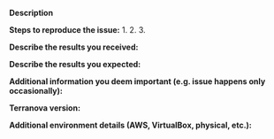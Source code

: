 <!--
A great way to contribute to the project is to send a detailed report when you
encounter an issue. We always appreciate a well-written, thorough bug report,
and will thank you for it!

To differentiate an bug from a feature request use the appropriate label and is
not mandatory but encouraged to use the prefix `[Feature]` or `[Fix]` in the
issue title.

If you are reporting a new issue, make sure that we do not have any duplicates
already open. You can ensure this by searching the issue list for this
repository. If there is a duplicate, please close your issue and add a comment
to the existing issue instead, you can use the "subscribe" button to get
notified on updates. Do not leave random "+1" or "I have this too" comments, as
they only clutter the discussion, and don't help resolving it. However, if you
have ways to reproduce the issue or have additional information that may help
resolving the issue, please leave a comment.

If you suspect your issue is a bug, please edit your issue description to
include the BUG REPORT INFORMATION shown below. If you fail to provide this
information within 7 days, we cannot debug your issue and will close it. We
will, however, reopen it if you later provide the information.

When reporting issues, always include the steps required to reproduce the
problem if possible and applicable. This information will help us review and fix
your issue faster. When sending lengthy log-files, consider posting them as a
gist (https://gist.github.com). Don't forget to remove sensitive data from your
logfiles before posting (you can replace those parts with "REDACTED").

---------------------------------------------------
GENERAL SUPPORT INFORMATION
---------------------------------------------------

The GitHub issue tracker is for bug reports and feature requests.
General support can be found at Slack - gophers.slack.com #terraform channel or
message me directly @johandry.

---------------------------------------------------
BUG REPORT INFORMATION
---------------------------------------------------
Use the commands below to provide key information from your environment:
You do NOT have to include this information if this is a FEATURE REQUEST
-->

**Description**

<!--
Briefly describe the problem you are having in a few paragraphs.
-->

**Steps to reproduce the issue:**
1.
2.
3.

**Describe the results you received:**


**Describe the results you expected:**


**Additional information you deem important (e.g. issue happens only occasionally):**

**Terranova version:**

**Additional environment details (AWS, VirtualBox, physical, etc.):**
